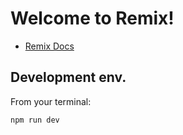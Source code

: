 # Welcome to Remix!

- [Remix Docs](https://remix.run/docs)

## Development env.

From your terminal:

```sh
npm run dev
```
